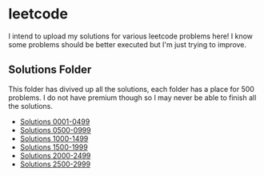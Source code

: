 # leetcode
I intend to upload my solutions for various leetcode problems here! I know some problems should be better executed but I'm just trying to improve. 

## Solutions Folder
This folder has divived up all the solutions, each folder has a place for 500 problems. I do not have premium though so I may never be able to finish all the solutions. 

- [Solutions 0001-0499](solutions/0001-0499)
- [Solutions 0500-0999](solutions/0500-0999)
- [Solutions 1000-1499](solutions/1000-1499)
- [Solutions 1500-1999](solutions/1500-1999)
- [Solutions 2000-2499](solutions/2000-2499)
- [Solutions 2500-2999](solutions/2500-2999)


